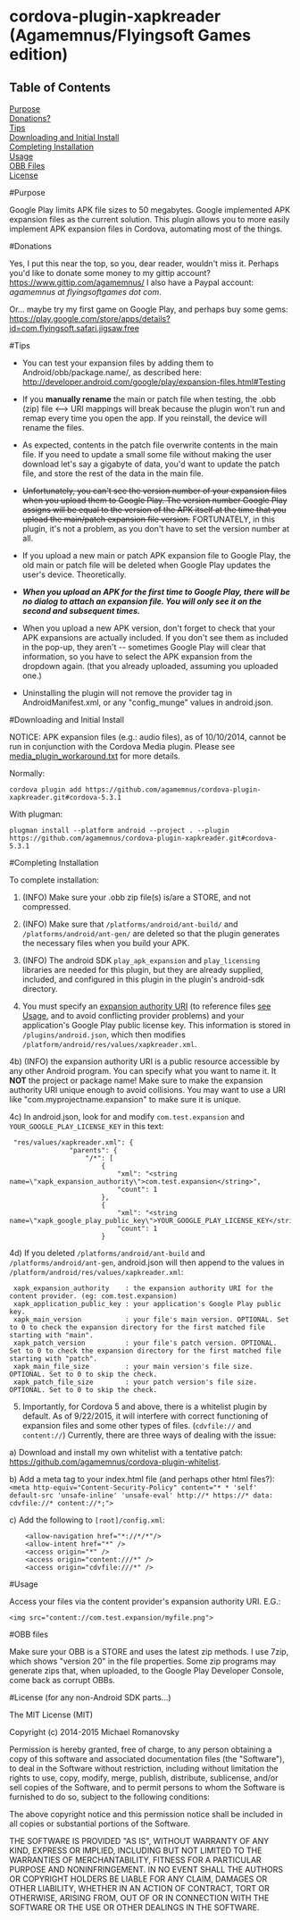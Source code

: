 cordova-plugin-xapkreader (Agamemnus/Flyingsoft Games edition)
================================================================

Table of Contents
------------------
[Purpose](#purpose) <br/>
[Donations?](#donations) <br/>
[Tips](#tips) <br/>
[Downloading and Initial Install](#downloading-and-initial-install) <br/>
[Completing Installation](#completing-installation) <br/>
[Usage](#usage) <br/>
[OBB Files](#obb-files) <br/>
[License](#license) <br/>

#Purpose

Google Play limits APK file sizes to 50 megabytes. Google implemented APK expansion files as the current solution. This plugin allows you to more easily implement APK expansion files in Cordova, automating most of the things.


#Donations

Yes, I put this near the top, so you, dear reader, wouldn't miss it. Perhaps you'd like to donate some money to my gittip account? https://www.gittip.com/agamemnus/ I also have a Paypal account: *agamemnus at flyingsoftgames dot com*.

Or... maybe try my first game on Google Play, and perhaps buy some gems:
<br/>
https://play.google.com/store/apps/details?id=com.flyingsoft.safari.jigsaw.free


#Tips

* You can test your expansion files by adding them to Android/obb/package.name/, as described here:  http://developer.android.com/google/play/expansion-files.html#Testing

* If you **manually rename** the main or patch file when testing, the .obb (zip) file <--> URI mappings will break because the plugin won't run and remap every time you open the app. If you reinstall, the device will rename the files.

* As expected, contents in the patch file overwrite contents in the main file. If you need to update a small some file without making the user download let's say a gigabyte of data, you'd want to update the patch file, and store the rest of the data in the main file.

* ~~Unfortunately, you can't see the version number of your expansion files when you upload them to Google Play. The version number Google Play assigns will be equal to the version of the APK itself at the time that you upload the main/patch expansion file version.~~ FORTUNATELY, in this plugin, it's not a problem, as you don't have to set the version number at all.

* If you upload a new main or patch APK expansion file to Google Play, the old main or patch file will be deleted when Google Play updates the user's device. Theoretically.

* ***When you upload an APK for the first time to Google Play, there will be no dialog to attach an expansion file. You will only see it on the second and subsequent times.***

* When you upload a new APK version, don't forget to check that your APK expansions are actually included. If you don't see them as included in the pop-up, they aren't -- sometimes Google Play will clear that information, so you have to select the APK expansion from the dropdown again. (that you already uploaded, assuming you uploaded one.)

* Uninstalling the plugin will not remove the provider tag in AndroidManifest.xml, or any "config_munge" values in android.json.


#Downloading and Initial Install

NOTICE: APK expansion files (e.g.: audio files), as of 10/10/2014, cannot be run in conjunction with the Cordova Media plugin. Please see [media_plugin_workaround.txt](https://github.com/agamemnus/cordova-plugin-xapkreader/blob/gh-pages/media_plugin_workaround.txt) for more details.

Normally:

```
cordova plugin add https://github.com/agamemnus/cordova-plugin-xapkreader.git#cordova-5.3.1
````

With plugman:

````
plugman install --platform android --project . --plugin https://github.com/agamemnus/cordova-plugin-xapkreader.git#cordova-5.3.1
````


#Completing Installation

 To complete installation:
 
 1) (INFO) Make sure your .obb zip file(s) is/are a STORE, and not compressed.
 
 2) (INFO) Make sure that ``/platforms/android/ant-build/`` and ``/platforms/android/ant-gen/`` are deleted so that the plugin generates the necessary files when you build your APK.
 
 3) (INFO) The android SDK ``play_apk_expansion`` and ``play_licensing`` libraries are needed for this plugin, but they are already supplied, included, and configured in this plugin in the plugin's android-sdk directory.
 
 4) You must specify an [expansion authority URI](http://developer.android.com/guide/topics/manifest/provider-element.html#auth) (to reference files [see Usage](#usage), and to avoid conflicting provider problems) and your application's Google Play public license key. This information is stored in ``/plugins/android.json``, which then modifies ``/platform/android/res/values/xapkreader.xml``.
 
 4b) (INFO) the expansion authority URI is a public resource accessible by any other Android program. You can specify what you want to name it. It **NOT** the project or package name! Make sure to make the expansion authority URI unique enough to avoid collisions. You may want to use a URI like "com.myprojectname.expansion" to make sure it is unique.

 4c) In android.json, look for and modify ``com.test.expansion`` and ``YOUR_GOOGLE_PLAY_LICENSE_KEY`` in this text:
 ````
  "res/values/xapkreader.xml": {
                "parents": {
                    "/*": [
                        {
                            "xml": "<string name=\"xapk_expansion_authority\">com.test.expansion</string>",
                            "count": 1
                        },
                        {
                            "xml": "<string name=\"xapk_google_play_public_key\">YOUR_GOOGLE_PLAY_LICENSE_KEY</string>",
                            "count": 1
                        }
 ````
 
 4d) If you deleted ``/platforms/android/ant-build`` and ``/platforms/android/ant-gen``, android.json will then append to the values in ``/platform/android/res/values/xapkreader.xml``:
````
 xapk_expansion_authority    : the expansion authority URI for the content provider. (eg: com.test.expansion)
 xapk_application_public_key : your application's Google Play public key.
 xapk_main_version           : your file's main version. OPTIONAL. Set to 0 to check the expansion directory for the first matched file starting with "main".
 xapk_patch_version          : your file's patch version. OPTIONAL. Set to 0 to check the expansion directory for the first matched file starting with "patch".
 xapk_main_file_size         : your main version's file size. OPTIONAL. Set to 0 to skip the check.
 xapk_patch_file_size        : your patch version's file size. OPTIONAL. Set to 0 to skip the check.
````

5) Importantly, for Cordova 5 and above, there is a  whitelist plugin by default. As of 9/22/2015, it will interfere with correct functioning of expansion files and some other types of files. (``cdvfile://`` and ``content://``) Currently, there are three ways of dealing with the issue:

a) Download and install my own whitelist with a tentative patch: https://github.com/agamemnus/cordova-plugin-whitelist.

b) Add a meta tag to your index.html file (and perhaps other html files?): ``<meta http-equiv="Content-Security-Policy" content="* * 'self' default-src 'unsafe-inline' 'unsafe-eval' http://* https://* data: cdvfile://* content://*;">``

c) Add the following to ``[root]/config.xml``:
````
    <allow-navigation href="*://*/*"/>
    <allow-intent href="*" />
    <access origin="*" />
    <access origin="content:///*" />
    <access origin="cdvfile:///*" />
````

#Usage

 Access your files via the content provider's expansion authority URI. E.G.:
 
 ``<img src="content://com.test.expansion/myfile.png">``

#OBB files

Make sure your OBB is a STORE and uses the latest zip methods. I use 7zip, which shows "version 20" in the file properties. Some zip programs may generate zips that, when uploaded, to the Google Play Developer Console, come back as corrupt OBBs.

#License
(for any non-Android SDK parts...)

The MIT License (MIT)

Copyright (c) 2014-2015 Michael Romanovsky

Permission is hereby granted, free of charge, to any person obtaining a copy of this software and associated documentation files (the "Software"), to deal in the Software without restriction, including without limitation the rights to use, copy, modify, merge, publish, distribute, sublicense, and/or sell copies of the Software, and to permit persons to whom the Software is furnished to do so, subject to the following conditions:

The above copyright notice and this permission notice shall be included in all copies or substantial portions of the Software.

THE SOFTWARE IS PROVIDED "AS IS", WITHOUT WARRANTY OF ANY KIND, EXPRESS OR IMPLIED, INCLUDING BUT NOT LIMITED TO THE WARRANTIES OF MERCHANTABILITY, FITNESS FOR A PARTICULAR PURPOSE AND NONINFRINGEMENT. IN NO EVENT SHALL THE AUTHORS OR COPYRIGHT HOLDERS BE LIABLE FOR ANY CLAIM, DAMAGES OR OTHER LIABILITY, WHETHER IN AN ACTION OF CONTRACT, TORT OR OTHERWISE, ARISING FROM, OUT OF OR IN CONNECTION WITH THE SOFTWARE OR THE USE OR OTHER DEALINGS IN THE SOFTWARE.
